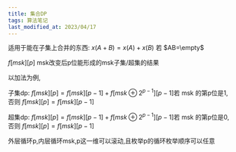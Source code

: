 ```yaml
---
title: 集合DP
tags: 算法笔记
last_modified_at: 2023/04/17
---
```


适用于能在子集上合并的东西: $x(A+B)=x(A)+x(B)$ 若 $AB=\empty$

$f[msk][p]$ msk改变后p位能形成的msk子集/超集的结果

以加法为例,

子集dp: $f[msk][p]=f[msk][p-1]+f[msk \oplus 2^{p-1}][p-1]$若 msk 的第p位是1,否则 $f[msk][p]=f[msk][p-1]$

超集dp: $f[msk][p]=f[msk][p-1]+f[msk \oplus 2^{p-1}][p-1]$若 msk 的第p位是0,否则 $f[msk][p]=f[msk][p-1]$

外层循环p,内层循环msk,p这一维可以滚动,且枚举p的循环枚举顺序可以任意

